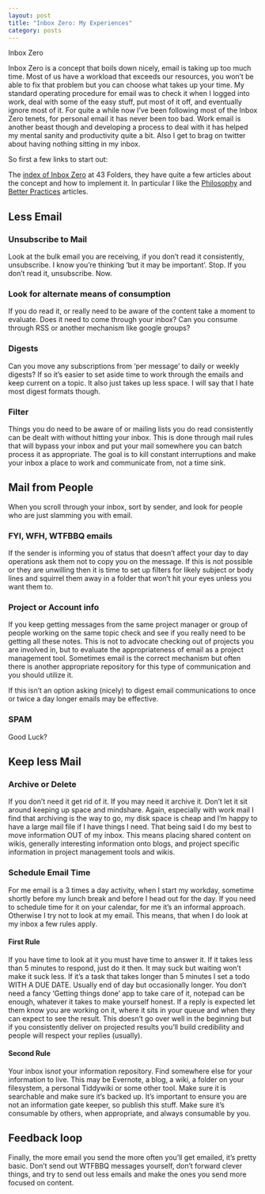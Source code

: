 ```yaml
---
layout: post
title: "Inbox Zero: My Experiences"
category: posts
---
```

<p>Inbox Zero
</p><p>Inbox Zero is a concept that boils down nicely, email is taking up too much time. Most of us have a workload that exceeds our resources, you won&#8217;t be able to fix that problem but you can choose what takes up your time. My standard operating procedure for email was to check it when I logged into work, deal with some of the easy stuff, put most of it off, and eventually ignore most of it. For quite a while now I&#8217;ve been following most of the Inbox Zero tenets, for personal email it has never been too bad. Work email is another beast though and developing a process to deal with it has helped my mental sanity and productivity quite a bit. Also I get to brag on twitter about having nothing sitting in my inbox.</p>
<p>So first a few links to start out:</p>
<p>The <a href="http://www.43folders.com/izero">index of Inbox Zero</a> at 43 Folders, they have quite a few articles about the concept and how to implement it. In particular I like the <a href="http://www.43folders.com/2006/03/13/philosophy">Philosophy</a> and <a href="http://www.43folders.com/2006/04/04/better-practices">Better Practices</a> articles.</p>
<h2>Less Email</h2>
<h3>Unsubscribe to Mail</h3>
Look at the bulk email you are receiving, if you don&#8217;t read it consistently, unsubscribe. I know you&#8217;re thinking &#8216;but it may be important&#8217;. Stop. If you don&#8217;t read it, unsubscribe. Now.
<h3>Look for alternate means of consumption</h3>
If you do read it, or really need to be aware of the content take a moment to evaluate. Does it need to come through your inbox? Can you consume through RSS or another mechanism like google groups?
<h3>Digests</h3>
Can you move any subscriptions from &#8216;per message&#8217; to daily or weekly digests? If so it&#8217;s easier to set aside time to work through the emails and keep current on a topic. It also just takes up less space. I will say that I hate most digest formats though.
<h3>Filter</h3>
Things you do need to be aware of or mailing lists you do read consistently can be dealt with without hitting your inbox. This is done through mail rules that will bypass your inbox and put your mail somewhere you can batch process it as appropriate. The goal is to kill constant interruptions and make your inbox a place to work and communicate from, not a time sink.
<h2>Mail from People</h2>
When you scroll through your inbox, sort by sender, and look for people who are just slamming you with email.
<h3>FYI, WFH, WTFBBQ emails</h3>
If the sender is informing you of status that doesn&#8217;t affect your day to day operations ask them not to copy you on the message. If this is not possible or they are unwilling then it is time to set up filters for likely subject or body lines and squirrel them away in a folder that won&#8217;t hit your eyes unless you want them to.
<h3>Project or Account info</h3>
If you keep getting messages from the same project manager or group of people working on the same topic check and see if you really need to be getting all these notes. This is not to advocate checking out of projects you are involved in, but to evaluate the appropriateness of email as a project management tool. Sometimes email is the correct mechanism but often there is another appropriate repository for this type of communication and you should utilize it.
<p>If this isn&#8217;t an option asking (nicely) to digest email communications to once or twice a day longer emails may be effective.</p>
<h3>SPAM</h3>
Good Luck?
<h2>Keep less Mail</h2>
<h3>Archive or Delete</h3>
If you don&#8217;t need it get rid of it. If you may need it archive it. Don&#8217;t let it sit around keeping up space and mindshare. Again, especially with work mail I find that archiving is the way to go, my disk space is cheap and I&#8217;m happy to have a large mail file if I have things I need. That being said I do my best to move information OUT of my inbox. This means placing shared content on wikis, generally interesting information onto blogs, and project specific information in project management tools and wikis.
<h3>Schedule Email Time</h3>
<p>For me email is a 3 times a day activity, when I start my workday, sometime shortly before my lunch break and before I head out for the day. If you need to schedule time for it on your calendar, for me it&#8217;s an informal approach. Otherwise I try not to look at my email. This means, that when I do look at my inbox a few rules apply.</p>
<h4>First Rule</h4>
If you have time to look at it you must have time to answer it. If it takes less than 5 minutes to respond, just do it then. It may suck but waiting won&#8217;t make it suck less. If it&#8217;s a task that takes longer than 5 minutes I set a todo WITH A DUE DATE. Usually end of day but occasionally longer. You don&#8217;t need a fancy &#8216;Getting things done&#8217; app to take care of it, notepad can be enough, whatever it takes to make yourself honest. If a reply is expected let them know you are working on it, where it sits in your queue and when they can expect to see the result. This doesn&#8217;t go over well in the beginning but if you consistently deliver on projected results you&#8217;ll build credibility and people will respect your replies (usually).
<h4>Second Rule</h4>
Your inbox is<i>not</i> your information repository. Find somewhere else for your information to live. This may be Evernote, a blog, a wiki, a folder on your filesystem, a personal Tiddywiki or some other tool. Make sure it is searchable and make sure it&#8217;s backed up. It&#8217;s important to ensure you are not an information gate keeper, so publish this stuff. Make sure it&#8217;s consumable by others, when appropriate, and always consumable by you.
<h2>Feedback loop</h2>
<p>Finally, the more email you send the more often you&#8217;ll get emailed, it&#8217;s pretty basic. Don&#8217;t send out WTFBBQ messages yourself, don&#8217;t forward clever things, and try to send out less emails and make the ones you send more focused on content.</p>